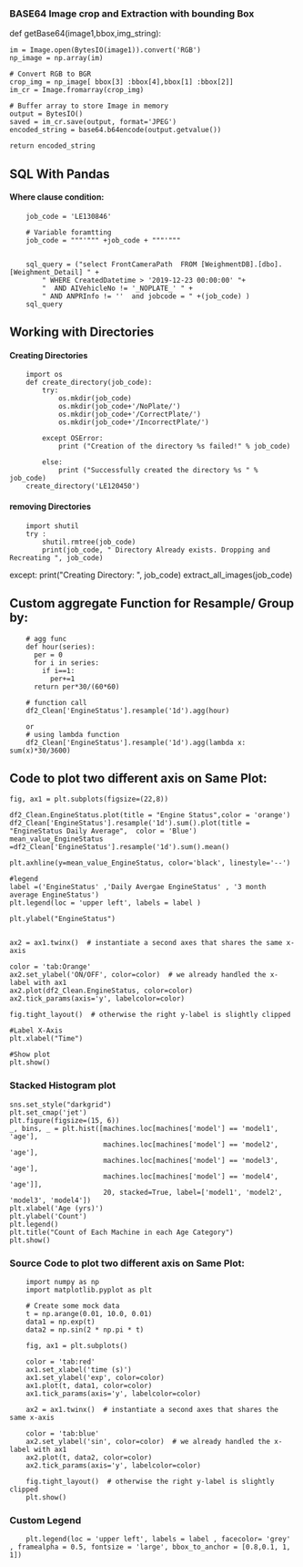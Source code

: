 ### BASE64 Image crop and Extraction with bounding Box
def getBase64(image1,bbox,img_string):

    im = Image.open(BytesIO(image1)).convert('RGB')
    np_image = np.array(im)

    # Convert RGB to BGR
    crop_img = np_image[ bbox[3] :bbox[4],bbox[1] :bbox[2]]
    im_cr = Image.fromarray(crop_img)
    
    # Buffer array to store Image in memory
    output = BytesIO()
    saved = im_cr.save(output, format='JPEG')
    encoded_string = base64.b64encode(output.getvalue())

    return encoded_string


## SQL With Pandas

#### Where clause condition: 
        job_code = 'LE130846' 
        
        # Variable foramtting
        job_code = """'""" +job_code + """'"""


        sql_query = ("select FrontCameraPath  FROM [WeighmentDB].[dbo].[Weighment_Detail] " +
            " WHERE CreatedDatetime > '2019-12-23 00:00:00' "+
            "  AND AIVehicleNo != '_NOPLATE_' " +
            " AND ANPRInfo != ''  and jobcode = " +(job_code) )
        sql_query



## Working with Directories

#### Creating Directories
        import os
        def create_directory(job_code):
            try:
                os.mkdir(job_code)
                os.mkdir(job_code+'/NoPlate/')
                os.mkdir(job_code+'/CorrectPlate/')
                os.mkdir(job_code+'/IncorrectPlate/')

            except OSError:
                print ("Creation of the directory %s failed!" % job_code)

            else:
                print ("Successfully created the directory %s " % job_code)
        create_directory('LE120450')


#### removing Directories
        import shutil
        try :
            shutil.rmtree(job_code)
            print(job_code, " Directory Already exists. Dropping and Recreating ", job_code)


except:
    print("Creating Directory: ", job_code)
    extract_all_images(job_code)


## Custom aggregate Function for Resample/ Group by:
        # agg func
        def hour(series):
          per = 0
          for i in series:
            if i==1:
              per+=1
          return per*30/(60*60)
        
        # function call
        df2_Clean['EngineStatus'].resample('1d').agg(hour)
        
        or
        # using lambda function
        df2_Clean['EngineStatus'].resample('1d').agg(lambda x: sum(x)*30/3600)

## Code to plot two different axis on Same Plot:

    fig, ax1 = plt.subplots(figsize=(22,8))

    df2_Clean.EngineStatus.plot(title = "Engine Status",color = 'orange')
    df2_Clean['EngineStatus'].resample('1d').sum().plot(title = "EngineStatus Daily Average",  color = 'Blue')
    mean_value_EngineStatus =df2_Clean['EngineStatus'].resample('1d').sum().mean()

    plt.axhline(y=mean_value_EngineStatus, color='black', linestyle='--')

    #legend
    label =('EngineStatus' ,'Daily Avergae EngineStatus' , '3 month average EngineStatus')
    plt.legend(loc = 'upper left', labels = label )

    plt.ylabel("EngineStatus")


    ax2 = ax1.twinx()  # instantiate a second axes that shares the same x-axis

    color = 'tab:Orange'
    ax2.set_ylabel('ON/OFF', color=color)  # we already handled the x-label with ax1
    ax2.plot(df2_Clean.EngineStatus, color=color)
    ax2.tick_params(axis='y', labelcolor=color)

    fig.tight_layout()  # otherwise the right y-label is slightly clipped

    #Label X-Axis
    plt.xlabel("Time")

    #Show plot
    plt.show()

### Stacked Histogram plot

    sns.set_style("darkgrid")
    plt.set_cmap('jet')
    plt.figure(figsize=(15, 6))
    _, bins, _ = plt.hist([machines.loc[machines['model'] == 'model1', 'age'],
                           machines.loc[machines['model'] == 'model2', 'age'],
                           machines.loc[machines['model'] == 'model3', 'age'],
                           machines.loc[machines['model'] == 'model4', 'age']],
                           20, stacked=True, label=['model1', 'model2', 'model3', 'model4'])
    plt.xlabel('Age (yrs)')
    plt.ylabel('Count')
    plt.legend()
    plt.title("Count of Each Machine in each Age Category")
    plt.show()

### Source Code to plot two different axis on Same Plot:

        import numpy as np
        import matplotlib.pyplot as plt

        # Create some mock data
        t = np.arange(0.01, 10.0, 0.01)
        data1 = np.exp(t)
        data2 = np.sin(2 * np.pi * t)

        fig, ax1 = plt.subplots()

        color = 'tab:red'
        ax1.set_xlabel('time (s)')
        ax1.set_ylabel('exp', color=color)
        ax1.plot(t, data1, color=color)
        ax1.tick_params(axis='y', labelcolor=color)

        ax2 = ax1.twinx()  # instantiate a second axes that shares the same x-axis

        color = 'tab:blue'
        ax2.set_ylabel('sin', color=color)  # we already handled the x-label with ax1
        ax2.plot(t, data2, color=color)
        ax2.tick_params(axis='y', labelcolor=color)

        fig.tight_layout()  # otherwise the right y-label is slightly clipped
        plt.show()
        
        
### Custom Legend 
        plt.legend(loc = 'upper left', labels = label , facecolor= 'grey' , framealpha = 0.5, fontsize = 'large', bbox_to_anchor = [0.8,0.1, 1, 1])
